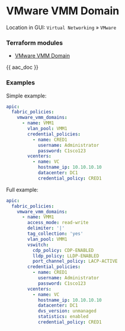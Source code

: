 # VMware VMM Domain

Location in GUI:
`Virtual Networking` » `VMware`

### Terraform modules

* [VMware VMM Domain](https://registry.terraform.io/modules/netascode/vmware-vmm-domain/aci/latest)

{{ aac_doc }}
### Examples

Simple example:

```yaml
apic:
  fabric_policies:
    vmware_vmm_domains:
      - name: VMM1
        vlan_pool: VMM1
        credential_policies:
          - name: CRED1
            username: Administrator
            password: C1sco123
        vcenters:
          - name: VC
            hostname_ip: 10.10.10.10
            datacenter: DC1
            credential_policy: CRED1
```

Full example:

```yaml
apic:
  fabric_policies:
    vmware_vmm_domains:
      - name: VMM1
        access_mode: read-write
        delimiter: '|'
        tag_collection: 'yes'
        vlan_pool: VMM1
        vswitch:
          cdp_policy: CDP-ENABLED
          lldp_policy: LLDP-ENABLED
          port_channel_policy: LACP-ACTIVE
        credential_policies:
          - name: CRED1
            username: Administrator
            password: C1sco123
        vcenters:
          - name: VC
            hostname_ip: 10.10.10.10
            datacenter: DC1
            dvs_version: unmanaged
            statistics: enabled
            credential_policy: CRED1
```
